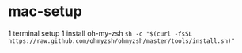 # mac-setup
1 terminal setup
  1 install oh-my-zsh `sh -c "$(curl -fsSL https://raw.github.com/ohmyzsh/ohmyzsh/master/tools/install.sh)"`
